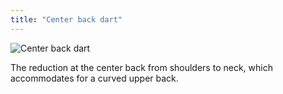 ```yaml
---
title: "Center back dart"
---
```


![Center back dart](centerbackdart.svg)

The reduction at the center back from shoulders to neck, which accommodates for a curved upper back.




